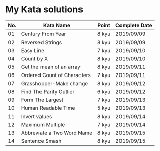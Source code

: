 # My Kata solutions

| No. | Kata Name                             | Point  | Complete Date|
|-----|---------------------------------------|--------|--------------|
| 01  | Century From Year                     | 8 kyu  | 2019/09/09   |
| 02  | Reversed Strings                      | 8 kyu  | 2019/09/09   |
| 03  | Easy Line                             | 7 kyu  | 2019/09/10   |
| 04  | Count by X                            | 8 kyu  | 2019/09/10   |
| 05  | Get the mean of an array              | 8 kyu  | 2019/09/11   |
| 06  | Ordered Count of Characters           | 7 kyu  | 2019/09/11   |
| 07  | Grasshopper-Make change               | 8 kyu  | 2019/09/12   |
| 08  | Find The Parity Outlier               | 6 kyu  | 2019/09/12   |
| 09  | Form The Largest                      | 7 kyu  | 2019/09/13   |
| 10  | Human Readable Time                   | 5 kyu  | 2019/09/13   |
| 11  | Invert values                         | 8 kyu  | 2019/09/14   |
| 12  | Maximum Multiple                      | 7 kyu  | 2019/09/14   |
| 13  | Abbreviate a Two Word Name            | 8 kyu  | 2019/09/15   |
| 14  | Sentence Smash                        | 8 kyu  | 2019/09/15   |

















